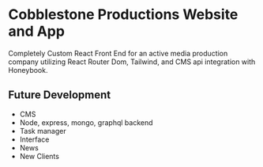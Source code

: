 # Cobblestone Productions Website and App

Completely Custom React Front End for an active media production company utilizing React Router Dom, Tailwind, and CMS api integration with Honeybook. 

## Future Development

* CMS 
* Node, express, mongo, graphql backend
* Task manager
* Interface
* News
* New Clients
